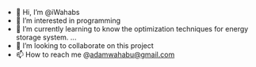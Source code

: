 - 👋 Hi, I’m @iWahabs
- 👀 I’m interested in programming 
- 🌱 I’m currently learning to know the optimization techniques for energy storage system. ...
- 💞️ I’m looking to collaborate on this project 
- 📫 How to reach me @adamwahabu@gmail.com

<!---
iWahabs/iWahabs is a ✨ special ✨ repository because its `README.md` (this file) appears on your GitHub profile.
You can click the Preview link to take a look at your changes.
--->
